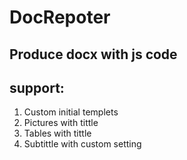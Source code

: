 # DocRepoter

## Produce docx with js code

## support:
  1. Custom initial templets
  2. Pictures with tittle
  3. Tables with tittle
  4. Subtittle with custom setting
